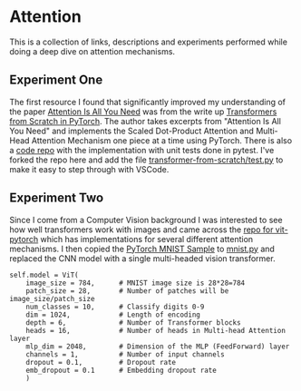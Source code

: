 # Attention
This is a collection of links, descriptions and experiments performed while doing a deep dive on attention mechanisms.

## Experiment One
The first resource I found that significantly improved my understanding of the paper [Attention Is All You Need](https://arxiv.org/pdf/1706.03762 "Attention Is All You Need") was from the write up [Transformers from Scratch in PyTorch](https://fkodom.substack.com/p/transformers-from-scratch-in-pytorch "Transformers from Scratch in PyTorch Write Up"). The author takes excerpts from "Attention Is All You Need" and implements the Scaled Dot-Product Attention and Multi-Head Attention Mechanism one piece at a time using PyTorch. There is also a [code repo](https://github.com/fkodom/transformer-from-scratch "Transformers from Scratch in PyTorch Repo") with the implementation with unit tests done in pytest. I've forked the repo here and add the file [transformer-from-scratch/test.py](https://github.com/holestine/transformer-from-scratch/blob/main/test.py) to make it easy to step through with VSCode. 

## Experiment Two
Since I come from a Computer Vision background I was interested to see how well transformers work with images and came across the [repo for vit-pytorch](https://github.com/lucidrains/vit-pytorch "vit-pytorch") which has implementations for several different attention mechanisms. I then copied the [PyTorch MNIST Sample](https://github.com/pytorch/examples/blob/main/mnist/main.py) to [mnist.py](./mnist.py) and replaced the CNN model with a single multi-headed vision transformer.

```
self.model = ViT(
    image_size = 784,      # MNIST image size is 28*28=784
    patch_size = 28,       # Number of patches will be image_size/patch_size
    num_classes = 10,      # Classify digits 0-9
    dim = 1024,            # Length of encoding
    depth = 6,             # Number of Transformer blocks
    heads = 16,            # Number of heads in Multi-head Attention layer
    mlp_dim = 2048,        # Dimension of the MLP (FeedForward) layer
    channels = 1,          # Number of input channels
    dropout = 0.1,         # Dropout rate
    emb_dropout = 0.1      # Embedding dropout rate
    )
```
